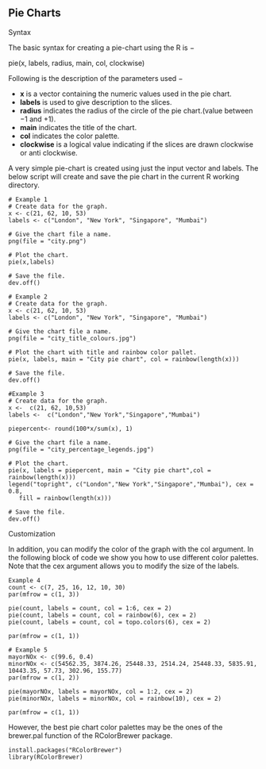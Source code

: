 ## Pie Charts

Syntax

The basic syntax for creating a pie-chart using the R is −

pie(x, labels, radius, main, col, clockwise)

Following is the description of the parameters used −

- __x__ is a vector containing the numeric values used in the pie chart.
- __labels__ is used to give description to the slices.
- __radius__ indicates the radius of the circle of the pie chart.(value between −1 and +1).
- __main__ indicates the title of the chart.
- __col__ indicates the color palette.
- __clockwise__ is a logical value indicating if the slices are drawn clockwise or anti clockwise.

A very simple pie-chart is created using just the input vector and labels. The below 
script will create and save the pie chart in the current R working directory.

```terminal
# Example 1
# Create data for the graph.
x <- c(21, 62, 10, 53)
labels <- c("London", "New York", "Singapore", "Mumbai")

# Give the chart file a name.
png(file = "city.png")

# Plot the chart.
pie(x,labels)

# Save the file.
dev.off()
```
```terminal
# Example 2
# Create data for the graph.
x <- c(21, 62, 10, 53)
labels <- c("London", "New York", "Singapore", "Mumbai")

# Give the chart file a name.
png(file = "city_title_colours.jpg")

# Plot the chart with title and rainbow color pallet.
pie(x, labels, main = "City pie chart", col = rainbow(length(x)))

# Save the file.
dev.off()
```

```terminal
#Example 3
# Create data for the graph.
x <-  c(21, 62, 10,53)
labels <-  c("London","New York","Singapore","Mumbai")

piepercent<- round(100*x/sum(x), 1)

# Give the chart file a name.
png(file = "city_percentage_legends.jpg")

# Plot the chart.
pie(x, labels = piepercent, main = "City pie chart",col = rainbow(length(x)))
legend("topright", c("London","New York","Singapore","Mumbai"), cex = 0.8,
   fill = rainbow(length(x)))

# Save the file.
dev.off()
```
Customization

In addition, you can modify the color of the graph with the col argument. In the 
following block of code we show you how to use different color palettes. Note 
that the cex argument allows you to modify the size of the labels.

```terminal
Example 4
count <- c(7, 25, 16, 12, 10, 30)
par(mfrow = c(1, 3))

pie(count, labels = count, col = 1:6, cex = 2)
pie(count, labels = count, col = rainbow(6), cex = 2)
pie(count, labels = count, col = topo.colors(6), cex = 2)

par(mfrow = c(1, 1))
```


```terminal
# Example 5
mayorNOx <- c(99.6, 0.4)
minorNOx <- c(54562.35, 3874.26, 25448.33, 2514.24, 25448.33, 5835.91, 10443.35, 57.73, 302.96, 155.77)
par(mfrow = c(1, 2))

pie(mayorNOx, labels = mayorNOx, col = 1:2, cex = 2)
pie(minorNOx, labels = minorNOx, col = rainbow(10), cex = 2)

par(mfrow = c(1, 1))
```
However, the best pie chart color palettes may be the ones of the brewer.pal 
function of the RColorBrewer package.

```terminal
install.packages("RColorBrewer")
library(RColorBrewer)
```


